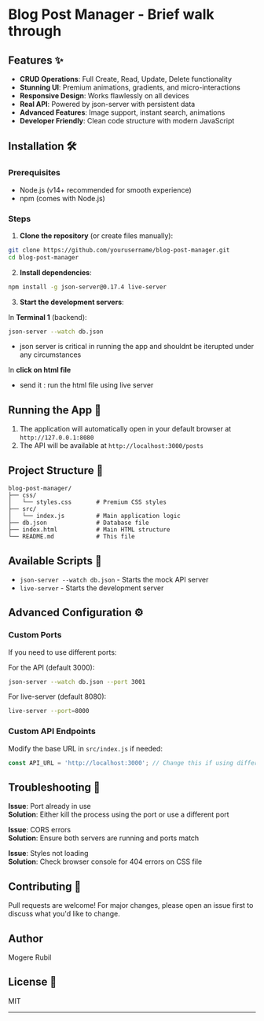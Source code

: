 # Blog Post Manager - Brief walk through

## Features ✨

- **CRUD Operations**: Full Create, Read, Update, Delete functionality
- **Stunning UI**: Premium animations, gradients, and micro-interactions
- **Responsive Design**: Works flawlessly on all devices
- **Real API**: Powered by json-server with persistent data
- **Advanced Features**: Image support, instant search, animations
- **Developer Friendly**: Clean code structure with modern JavaScript

## Installation 🛠️

### Prerequisites
- Node.js (v14+ recommended for smooth experience) 
- npm (comes with Node.js)

### Steps

1. **Clone the repository** (or create files manually):
```bash
git clone https://github.com/yourusername/blog-post-manager.git
cd blog-post-manager
```

2. **Install dependencies**:
```bash
npm install -g json-server@0.17.4 live-server
```

3. **Start the development servers**:

In **Terminal 1** (backend):
```bash
json-server --watch db.json 
```
- json server is critical in running the app and shouldnt  be iterupted under any circumstances

In **click on html file**
- send it : run the html file using live server

## Running the App 🚀

1. The application will automatically open in your default browser at `http://127.0.0.1:8080`
2. The API will be available at `http://localhost:3000/posts`

## Project Structure 📁

```
blog-post-manager/
├── css/
│   └── styles.css       # Premium CSS styles
├── src/
│   └── index.js         # Main application logic
├── db.json              # Database file
├── index.html           # Main HTML structure
└── README.md            # This file
```

## Available Scripts 📜

- `json-server --watch db.json` - Starts the mock API server
- `live-server` - Starts the development server

## Advanced Configuration ⚙️

### Custom Ports
If you need to use different ports:

For the API (default 3000):
```bash
json-server --watch db.json --port 3001
```

For live-server (default 8080):
```bash
live-server --port=8000
```

### Custom API Endpoints
Modify the base URL in `src/index.js` if needed:
```javascript
const API_URL = 'http://localhost:3000'; // Change this if using different port
```

## Troubleshooting 🐛

**Issue**: Port already in use  
**Solution**: Either kill the process using the port or use a different port

**Issue**: CORS errors  
**Solution**: Ensure both servers are running and ports match

**Issue**: Styles not loading  
**Solution**: Check browser console for 404 errors on CSS file

## Contributing 🤝

Pull requests are welcome! For major changes, please open an issue first to discuss what you'd like to change.

## Author
  
Mogere Rubil

## License 📄

MIT

---
